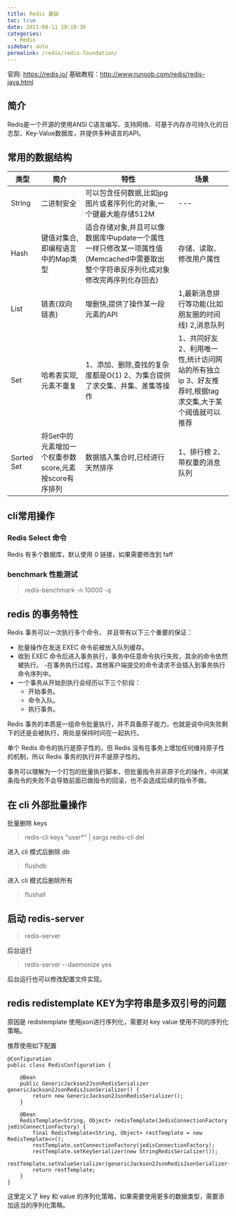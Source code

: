 ```yaml
---
title: Redis 基础
toc: true
date: 2021-08-11 19:18:36
categories: 
  - Redis
sidebar: auto
permalink: /redis/redis-foundation/
---
```


官网: https://redis.io/ 
基础教程：http://www.runoob.com/redis/redis-java.html

## 简介

Redis是一个开源的使用ANSI C语言编写、支持网络、可基于内存亦可持久化的日志型、Key-Value数据库，并提供多种语言的API。

## 常用的数据结构

| 类型       | 简介                                                   | 特性                                                                                                                                 | 场景                                                                                                  |
| ---------- | ------------------------------------------------------ | ------------------------------------------------------------------------------------------------------------------------------------ | ----------------------------------------------------------------------------------------------------- |
| String     | 二进制安全                                             | 可以包含任何数据,比如jpg图片或者序列化的对象,一个键最大能存储512M                                                                    | ---                                                                                                   |
| Hash       | 键值对集合,即编程语言中的Map类型                       | 适合存储对象,并且可以像数据库中update一个属性一样只修改某一项属性值(Memcached中需要取出整个字符串反序列化成对象修改完再序列化存回去) | 存储、读取、修改用户属性                                                                              |
| List       | 链表(双向链表)                                         | 增删快,提供了操作某一段元素的API                                                                                                     | 1,最新消息排行等功能(比如朋友圈的时间线) 2,消息队列                                                   |
| Set        | 哈希表实现,元素不重复                                  | 1、添加、删除,查找的复杂度都是O(1) 2、为集合提供了求交集、并集、差集等操作                                                           | 1、共同好友 2、利用唯一性,统计访问网站的所有独立ip 3、好友推荐时,根据tag求交集,大于某个阈值就可以推荐 |
| Sorted Set | 将Set中的元素增加一个权重参数score,元素按score有序排列 | 数据插入集合时,已经进行天然排序                                                                                                      | 1、排行榜 2、带权重的消息队列                                                                         |

## cli常用操作

### Redis Select 命令

Redis 有多个数据库，默认使用 0 链接，如果需要修改到 faff

### benchmark 性能测试

> redis-benchmark -n 10000  -q

## redis 的事务特性

Redis 事务可以一次执行多个命令， 并且带有以下三个重要的保证：

- 批量操作在发送 EXEC 命令前被放入队列缓存。
- 收到 EXEC 命令后进入事务执行，事务中任意命令执行失败，其余的命令依然被执行。
 -在事务执行过程，其他客户端提交的命令请求不会插入到事务执行命令序列中。
- 一个事务从开始到执行会经历以下三个阶段：
  - 开始事务。
  - 命令入队。
  - 执行事务。

Redis 事务的本质是一组命令批量执行，并不具备原子能力，也就是说中间失败剩下的还是会被执行，用处是保持时间在一起执行。

单个 Redis 命令的执行是原子性的，但 Redis 没有在事务上增加任何维持原子性的机制，所以 Redis 事务的执行并不是原子性的。

事务可以理解为一个打包的批量执行脚本，但批量指令并非原子化的操作，中间某条指令的失败不会导致前面已做指令的回滚，也不会造成后续的指令不做。

## 在 cli 外部批量操作

批量删除 keys

> redis-cli keys "user*" | xargs redis-cli del

进入 cli 模式后删除 db
> flushdb

进入 cli 模式后删除所有
> flushall

## 启动 redis-server 


> redis-server 

后台运行

> redis-server --daemonize yes

后台运行也可以修改配置文件实现。


## redis redistemplate KEY为字符串是多双引号的问题

原因是 redistemplate 使用json进行序列化，需要对 key value 使用不同的序列化策略。

推荐使用如下配置

```
@Configuration
public class RedisConfiguration {

    @Bean
    public GenericJackson2JsonRedisSerializer genericJackson2JsonRedisJsonSerializer() {
        return new GenericJackson2JsonRedisSerializer();
    }

    @Bean
    RedisTemplate<String, Object> redisTemplate(JedisConnectionFactory jedisConnectionFactory) {
        final RedisTemplate<String, Object> restTemplate = new RedisTemplate<>();
        restTemplate.setConnectionFactory(jedisConnectionFactory);
        restTemplate.setKeySerializer(new StringRedisSerializer());
        restTemplate.setValueSerializer(genericJackson2JsonRedisJsonSerializer());
        return restTemplate;
    }
}

```

这里定义了 key 和 value 的序列化策略，如果需要使用更多的数据类型，需要添加适当的序列化策略。
